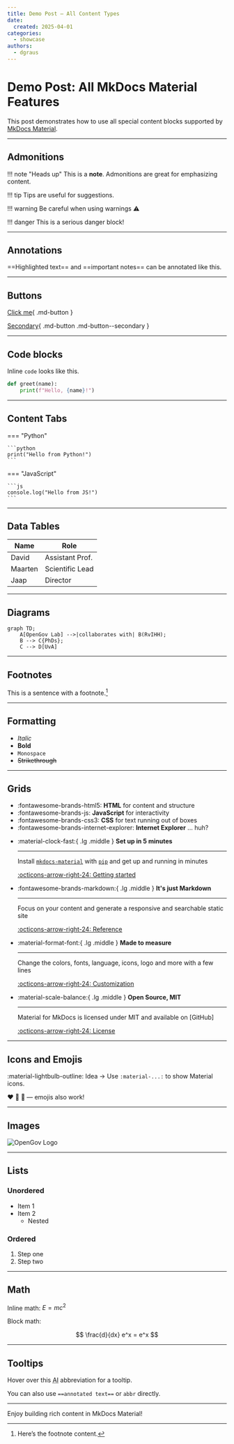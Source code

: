 ```yaml
---
title: Demo Post – All Content Types
date: 
  created: 2025-04-01
categories:
  - showcase
authors:
  - dgraus
---
```


# Demo Post: All MkDocs Material Features

This post demonstrates how to use all special content blocks supported by [MkDocs Material](https://squidfunk.github.io/mkdocs-material/).

<!-- more -->

---

## Admonitions

!!! note "Heads up"
    This is a **note**. Admonitions are great for emphasizing content.

!!! tip
    Tips are useful for suggestions.

!!! warning
    Be careful when using warnings ⚠️

!!! danger
    This is a serious danger block!

---

## Annotations

==Highlighted text== and ==important notes== can be annotated like this.

---

## Buttons

[Click me](https://opengov.nl){ .md-button }

[Secondary](#){ .md-button .md-button--secondary }

---

## Code blocks

Inline `code` looks like this.

````python
def greet(name):
    print(f"Hello, {name}!")
````

---

## Content Tabs

=== "Python"

    ```python
    print("Hello from Python!")
    ```

=== "JavaScript"

    ```js
    console.log("Hello from JS!")
    ```

---

## Data Tables

| Name       | Role            |
|------------|-----------------|
| David      | Assistant Prof. |
| Maarten    | Scientific Lead |
| Jaap       | Director        |

---

## Diagrams

```mermaid
graph TD;
    A[OpenGov Lab] -->|collaborates with| B(RvIHH);
    B --> C{PhDs};
    C --> D[UvA]
```

---

## Footnotes

This is a sentence with a footnote.[^1]

[^1]: Here’s the footnote content.

---

## Formatting

- *Italic*
- **Bold**
- `Monospace`
- ~~Strikethrough~~

---

## Grids

<div class="grid cards" markdown>

- :fontawesome-brands-html5: __HTML__ for content and structure
- :fontawesome-brands-js: __JavaScript__ for interactivity
- :fontawesome-brands-css3: __CSS__ for text running out of boxes
- :fontawesome-brands-internet-explorer: __Internet Explorer__ ... huh?

</div>

<div class="grid cards" markdown>

-   :material-clock-fast:{ .lg .middle } __Set up in 5 minutes__

    ---

    Install [`mkdocs-material`](#) with [`pip`](#) and get up
    and running in minutes

    [:octicons-arrow-right-24: Getting started](#)

-   :fontawesome-brands-markdown:{ .lg .middle } __It's just Markdown__

    ---

    Focus on your content and generate a responsive and searchable static site

    [:octicons-arrow-right-24: Reference](#)

-   :material-format-font:{ .lg .middle } __Made to measure__

    ---

    Change the colors, fonts, language, icons, logo and more with a few lines

    [:octicons-arrow-right-24: Customization](#)

-   :material-scale-balance:{ .lg .middle } __Open Source, MIT__

    ---

    Material for MkDocs is licensed under MIT and available on [GitHub]

    [:octicons-arrow-right-24: License](#)

</div>

---

## Icons and Emojis

:material-lightbulb-outline: Idea → Use `:material-...:` to show Material icons.

❤️ 🚀 🧠 — emojis also work!

---

## Images

![OpenGov Logo](assets/logo/logo.svg)

---

## Lists

### Unordered

- Item 1
- Item 2
  - Nested

### Ordered

1. Step one
2. Step two

---

## Math

Inline math: $E = mc^2$

Block math:

$$
\frac{d}{dx} e^x = e^x
$$

---

## Tooltips

Hover over this <abbr title="Artificial Intelligence">AI</abbr> abbreviation for a tooltip.

You can also use `==annotated text==` or `abbr` directly.

---

Enjoy building rich content in MkDocs Material!
